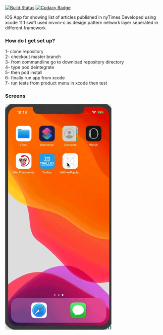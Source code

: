 [![Build Status](https://travis-ci.com/ahmednour25689/iOSArticlesApp.svg?token=KV9xa9Tget4T6XvfC9JW&branch=master)](https://travis-ci.com/ahmednour25689/iOSArticlesApp)
[![Codacy Badge](https://app.codacy.com/project/badge/Grade/f9deffdeecfc4b0cb04cfbb35b36390e)](https://www.codacy.com?utm_source=github.com&amp;utm_medium=referral&amp;utm_content=ahmednour25689/iOSArticlesApp&amp;utm_campaign=Badge_Grade)



iOS App for showing list of articles published in nyTimes
Developed using xcode 11.1 swift 
used mvvm-c as design pattern 
network layer seperated in different framework
### How do I get set up? ###

 1- clone repository <br/>
 2- checkout master branch <br/>
 3-  from commandline go to download repository directory <br/>
 4-  type pod deintegrate <br/>
 5- then pod install <br/>
 6- finally run app from xcode <br/>
 7- run tests from product menu in xcode then test <br/>
 
### Screens ###
![Screenshot](AppScreens.gif)
